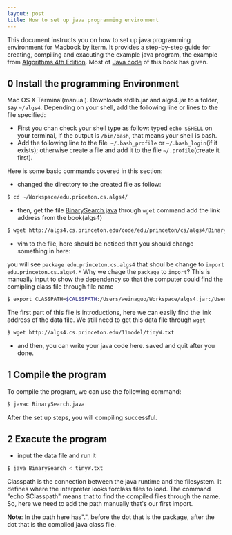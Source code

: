 ```yaml
--- 
layout: post 
title: How to set up java programming environment 
---
```


This document instructs you on how to set up java programming environment for
Macbook by iterm. It provides a step-by-step guide for creating, compiling and
exacuting the example java program, the example from [Algorithms 4th Edition](http://algs4.cs.princeton.edu/). 
Most of [Java code](http://algs4.cs.princeton.edu/code/) of this book has given.

0 Install the programming Environment 
-------------------------------------

Mac OS X Terminal(manual). Downloads stdlib.jar and algs4.jar to a folder, say
`~/algs4`. Depending on your shell, add the following line or lines to the file
specified:

* First you chan check your shell type as follow: typed `echo $SHELL` on your
terminal, if the output is `/bin/bash`, that means your shell is bash.
* Add the following line to the file` ~/.bash_profile` or `~/.bash_login`(if it
  exists); otherwise create a file and add it to the file `~/.profile`(create it
first). 

Here is some basic commands covered in this section:

* changed the directory to the created file as follow:

```sh
$ cd ~/Workspace/edu.priceton.cs.algs4/
```

* then, get the file [BinarySearch.java]( http://algs4.cs.princeton.edu/code/edu/princeton/cs/algs4/BinarySearch.java)
through `wget` command add the link address from the book(algs4)

```sh
$ wget http://algs4.cs.princeton.edu/code/edu/princeton/cs/algs4/BinarySearch.java
```

* vim to the file, here should be noticed that you should change something in
  here:

you will see `package edu.princeton.cs.algs4` that shoul be change to
`import edu.princeton.cs.algs4.*` Why we chage the `package` to `import`?
This is manually input to show the dependency so that the computer could find 
the comipling class file through file name

```sh 
$ export CLASSPATH=$CALSSPATH:/Users/weinaguo/Workspace/algs4.jar:/Users/weinaguo/Workspace/edu.princeton.cs.algs4
```

The first part of this file is introductions, here we can easily find the link 
address of the data file. We still need to get this data file through `wget`

```sh
$ wget http://algs4.cs.princeton.edu/11model/tinyW.txt
``` 

* and then, you can write your java code here. saved and quit after you done.

1 Compile the program 
----------------------
To compile the program, we can use the following command:

```sh
$ javac BinarySearch.java 
```

After the set up steps, you will compiling successful.

2 Exacute the program 
---------------------

* input the data file and run it 

```sh 
$ java BinarySearch < tinyW.txt 
```

Classpath is the connection between the java runtime and the filesystem. 
It defines where the interpreter looks forclass files to load. 
The command "echo $Classpath" means that to find the compiled files through the 
name. So, here we need to add the path manually that's our first import. 

**Note**: In the path here has".", before the dot that is the package, after
the dot that is the complied java class file.
